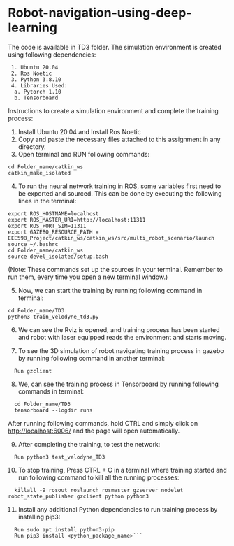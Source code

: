 # Robot-navigation-using-deep-learning

The code is available in TD3 folder.
The simulation environment is created using following dependencies:
 ``` 
  1. Ubuntu 20.04
  2. Ros Noetic
  3. Python 3.8.10
  4. Libraries Used:
   a. Pytorch 1.10
   b. Tensorboard
  ```
Instructions to create a simulation environment and complete the training process:
  1. Install Ubuntu 20.04 and Install Ros Noetic
  2. Copy and paste the necessary files attached to this assignment in any directory.
  3. Open terminal and RUN following commands:

    cd Folder_name/catkin_ws
    catkin_make_isolated
    
4. To run the neural network training in ROS, some variables first need to be exported and sourced. This can be done by executing the following lines in the terminal:
  ```
  export ROS_HOSTNAME=localhost
  export ROS_MASTER_URI=http://localhost:11311
  export ROS_PORT_SIM=11311
  export GAZEBO_RESOURCE_PATH = EEE598_Project/catkin_ws/catkin_ws/src/multi_robot_scenario/launch
  source ~/.bashrc
  cd Folder_name/catkin_ws
  source devel_isolated/setup.bash
```

(Note: These commands set up the sources in your terminal. Remember to run them, every time you open a new terminal window.)

5. Now, we can start the training by running following command in terminal: 
```
cd Folder_name/TD3
python3 train_velodyne_td3.py
  ```
6. We can see the Rviz is opened, and training process has been started and robot with laser equipped reads the environment and starts moving.

7. To see the 3D simulation of robot navigating training process in gazebo by running following command in another terminal:
```
  Run gzclient
  ```
8. We, can see the training process in Tensorboard by running following commands in terminal:
```
  cd Folder_name/TD3
  tensorboard --logdir runs
  ```
  After running following commands, hold CTRL and simply click on <http://localhost:6006/> and the page will open automatically.

9. After completing the training, to test the network:
```
  Run python3 test_velodyne_TD3
```
10. To stop training, Press CTRL + C in a terminal where training started and run following command to kill all the running processes:
```
  killall -9 rosout roslaunch rosmaster gzserver nodelet robot_state_publisher gzclient python python3
  ```
11. Install any additional Python dependencies to run training process by installing pip3:
```
  Run sudo apt install python3-pip
  Run pip3 install <python_package_name>```
  
